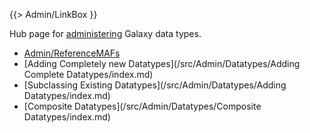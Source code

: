 {{> Admin/LinkBox }}

Hub page for [administering](/src/Admin/index.md) Galaxy data types.

* [Admin/ReferenceMAFs](/src/Admin/ReferenceMAFs/index.md)
* [Adding Completely new Datatypes](/src/Admin/Datatypes/Adding Complete Datatypes/index.md)
* [Subclassing Existing Datatypes](/src/Admin/Datatypes/Adding Datatypes/index.md)
* [Composite Datatypes](/src/Admin/Datatypes/Composite Datatypes/index.md)

